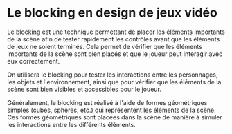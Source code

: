 # Le blocking en design de jeux vidéo

Le blocking est une technique permettant de placer les éléments importants de la scène afin de tester rapidement les contrôles avant que les éléments de jeux ne soient terminés. Cela permet de vérifier que les éléments importants de la scène sont bien placés et que le joueur peut interagir avec eux correctement.

On utilisera le blocking pour tester les interactions entre les personnages, les objets et l'environnement, ainsi que pour vérifier que les éléments de la scène sont bien visibles et accessibles pour le joueur.

Généralement, le blocking est réalisé à l'aide de formes géométriques simples (cubes, sphères, etc.) qui représentent les éléments de la scène. Ces formes géométriques sont placées dans la scène de manière à simuler les interactions entre les différents éléments.

